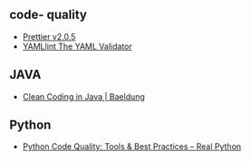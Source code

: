 
## code- quality
- [Prettier v2.0.5 ](https://prettier.io/playground/)
- [YAMLlint The YAML Validator ](http://www.yamllint.com/)

## JAVA
- [Clean Coding in Java | Baeldung ](https://www.baeldung.com/java-clean-code)

## Python
- [Python Code Quality: Tools & Best Practices – Real Python ](https://realpython.com/python-code-quality/)